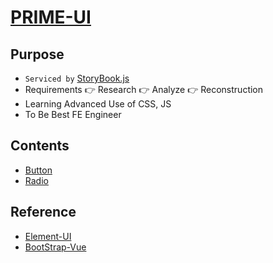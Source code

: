 # [PRIME-UI](https://hamsungjun.github.io/)

## Purpose
- `Serviced by` [StoryBook.js](https://github.com/storybookjs/storybook)
- Requirements 👉 Research 👉 Analyze 👉 Reconstruction
- Learning Advanced Use of CSS, JS
- To Be Best FE Engineer

## Contents
- [Button](https://github.com/HamSungJun/PRIME-UI/tree/master/src/packages/components/pui-button)
- [Radio](https://github.com/HamSungJun/PRIME-UI/tree/master/src/packages/components/pui-radio)

## Reference
- [Element-UI](https://element.eleme.cn/#/en-US)
- [BootStrap-Vue](https://bootstrap-vue.org/)